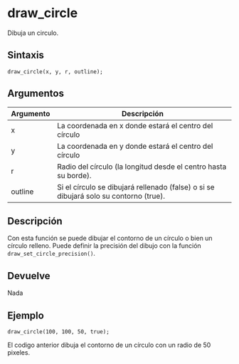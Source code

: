 # draw_circle

Dibuja un circulo.

## Sintaxis

  
```gml  
draw_circle(x, y, r, outline);  
```  

## Argumentos

Argumento|Descripción|  
---|---|  
x|La coordenada en x donde estará el centro del círculo|  
y|La coordenada en y donde estará el centro del círculo|  
r|Radio del círculo (la longitud desde el centro hasta su borde).|  
outline|Si el círculo se dibujará rellenado (false) o si se dibujará solo su contorno (true).|  

## Descripción

Con esta función se puede dibujar el contorno de un círculo o bien un círculo relleno. Puede definir la precisión del dibujo con la función `draw_set_circle_precision()`.

## Devuelve

Nada

## Ejemplo

  
```gml  
draw_circle(100, 100, 50, true);  
```  
El codigo anterior dibuja el contorno de un círculo con un radio de 50 pixeles.